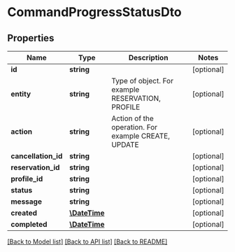 # CommandProgressStatusDto

## Properties
Name | Type | Description | Notes
------------ | ------------- | ------------- | -------------
**id** | **string** |  | [optional] 
**entity** | **string** | Type of object. For example RESERVATION, PROFILE | [optional] 
**action** | **string** | Action of the operation. For example CREATE, UPDATE | [optional] 
**cancellation_id** | **string** |  | [optional] 
**reservation_id** | **string** |  | [optional] 
**profile_id** | **string** |  | [optional] 
**status** | **string** |  | [optional] 
**message** | **string** |  | [optional] 
**created** | [**\DateTime**](\DateTime.md) |  | [optional] 
**completed** | [**\DateTime**](\DateTime.md) |  | [optional] 

[[Back to Model list]](../README.md#documentation-for-models) [[Back to API list]](../README.md#documentation-for-api-endpoints) [[Back to README]](../README.md)

